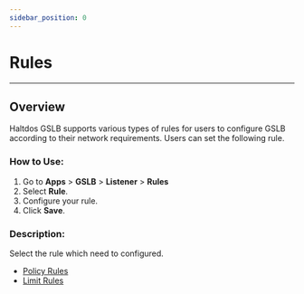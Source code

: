 ```yaml
---
sidebar_position: 0
---
```


# Rules

---

## Overview

Haltdos GSLB supports various types of rules for users to configure GSLB according to their network requirements. Users can set the following rule.

### How to Use:
1. Go to  **Apps** > **GSLB** > **Listener** > **Rules**
2. Select **Rule**.
3. Configure your rule.
4. Click **Save**.

### Description:

Select the rule which need to configured.

- [Policy Rules](/enterprise/gslb/listener/rules/policy)
- [Limit Rules](/enterprise/gslb/listener/rules/limit)
